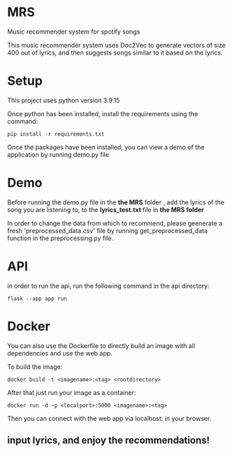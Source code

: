 # MRS
Music recommender system for spotify songs


This music recommender system uses Doc2Vec to generate vectors of size 400 out of lyrics, and then suggests songs similar to it based  on the lyrics.

# Setup

This project uses python version 3.9.15

Once python has been installed, install the requirements using the command:

```
pip install -r requirements.txt
```
Once the packages have been installed, you can view a demo of the application by running demo.py file

# Demo
Before running the demo.py file in the <strong>the MRS</strong> folder , add the lyrics of the song you are listening to, to the 
<strong>lyrics_test.txt </strong> file in <strong>the MRS folder</strong> 

In order to change the data from which to recommend, please geenerate a fresh 'preprocessed_data.csv' file by running get_preprocessed_data function in the preprocessing.py file.

# API
in order to run the api, run the following command in the api directory:
```
flask --app app run
```
# Docker



You can also use the Dockerfile to directly build an image with all dependencies and use the web app.

To build the image:
```
docker build -t <imagename>:<tag> <rootdirectory>
```
After that just run your image as a container:

```
docker run -d -p <localport>:5000 <imagename>:<tag>
```
Then you can connect with the web app via localhost:<localport> in your browser.

## input lyrics, and enjoy the recommendations!
